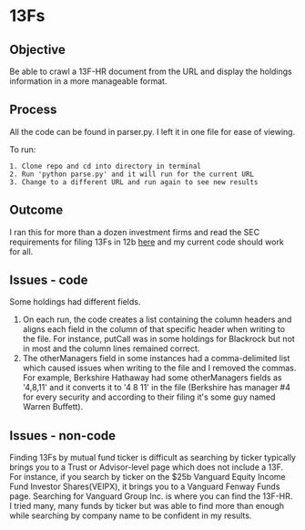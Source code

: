# 13Fs

## Objective
Be able to crawl a 13F-HR document from the URL and display the holdings information in a more manageable format.

## Process
All the code can be found in parser.py. I left it in one file for ease of viewing.

To run:
```
1. Clone repo and cd into directory in terminal
2. Run 'python parse.py' and it will run for the current URL
3. Change to a different URL and run again to see new results
```

## Outcome
I ran this for more than a dozen investment firms and read the SEC requirements for filing 13Fs in 12b [here](https://www.sec.gov/about/forms/form13f.pdf) and my current code should work for all.

## Issues - code
Some holdings had different fields. 
1. On each run, the code creates a list containing the column headers and aligns each field in the column of that specific header when writing to the file. For instance, putCall was in some holdings for Blackrock but not in most and the column lines remained correct.
2. The otherManagers field in some instances had a comma-delimited list which caused issues when writing to the file and I removed the commas. For example, Berkshire Hathaway had some otherManagers fields as '4,8,11' and it converts it to '4 8 11' in the file (Berkshire has manager #4 for every security and according to their filing it's some guy named Warren Buffett). 
 
## Issues - non-code
Finding 13Fs by mutual fund ticker is difficult as searching by ticker typically brings you to a Trust or Advisor-level page which does not include a 13F. For instance, if you search by ticker on the $25b Vanguard Equity Income Fund Investor Shares(VEIPX), it brings you to a Vanguard Fenway Funds page. Searching for Vanguard Group Inc. is where you can find the 13F-HR. I tried many, many funds by ticker but was able to find more than enough while searching by company name to be confident in my results.
